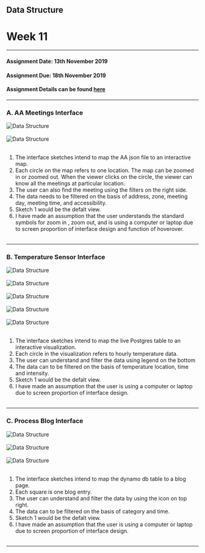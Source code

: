 ## Data Structure
# Week 11
---------------------------------------------------
#### Assignment Date: 13th November 2019<br/>
#### Assignment Due: 18th November 2019 <br/>
#### Assignment Details can be found [here](https://github.com/visualizedata/data-structures/blob/master/weekly_assignment_11.md) <br/>
--------------------------------------------------
### A. AA Meetings Interface
![Data Structure](https://github.com/salonieshah/data-structures/blob/master/Week11/Images/AA_Meetings/AA_Meeting_Interface-01.jpg)<br/> <br/>
![Data Structure](https://github.com/salonieshah/data-structures/blob/master/Week11/Images/AA_Meetings/AA_Meeting_Interface-02.jpg)<br/><br/>

1. The interface sketches intend to map the AA json file to an interactive map. </br>
2. Each circle on the map refers to one location. The map can be zoomed in or zoomed out. When the viewer clicks on the circle, the viewer can know all the meetings at particular location. </br>
3. The user can also find the meeting using the filters on the right side. </br>
4. The data needs to be filtered on the basis of address, zone, meeting day, meeting time, and accessibility. </br>
5. Sketch 1 would be the defalt view. </br>
6. I have made an assumption that the user understands the standard symbols for zoom in , zoom out, and is using a computer or laptop due to screen proportion of interface design and function of hoverover.</br><br/>
--------------------------------------------------

### B. Temperature Sensor Interface
![Data Structure](https://github.com/salonieshah/data-structures/blob/master/Week11/Images/Sensor_Data/Temperature_Sensor_Interface-01.jpg)<br/><br/>
![Data Structure](https://github.com/salonieshah/data-structures/blob/master/Week11/Images/Sensor_Data/Temperature_Sensor_Interface-02.jpg)<br/><br/>
![Data Structure](https://github.com/salonieshah/data-structures/blob/master/Week11/Images/Sensor_Data/Temperature_Sensor_Interface-03.jpg)<br/><br/>
![Data Structure](https://github.com/salonieshah/data-structures/blob/master/Week11/Images/Sensor_Data/Temperature_Sensor_Interface-04.jpg)<br/><br/>
![Data Structure](https://github.com/salonieshah/data-structures/blob/master/Week11/Images/Sensor_Data/Temperature_Sensor_Interface-05.jpg)<br/><br/>

1. The interface sketches intend to map the live Postgres table to an interactive visualization. </br>
2. Each circle in the visualization refers to hourly temperature data. </br>
3. The user can understand and filter the data using legend on the bottom</br>
4. The data can to be filtered on the basis of temperature location, time and intensity. </br>
5. Sketch 1 would be the defalt view. </br>
6. I have made an assumption that the user is using a computer or laptop due to screen proportion of interface design.</br><br/>
--------------------------------------------------

### C. Process Blog Interface
![Data Structure](https://github.com/salonieshah/data-structures/blob/master/Week11/Images/Process_Blog/Process_Blog_Interface-01.jpg)<br/><br/>
![Data Structure](https://github.com/salonieshah/data-structures/blob/master/Week11/Images/Process_Blog/Process_Blog_Interface-02.jpg)<br/><br/>
![Data Structure](https://github.com/salonieshah/data-structures/blob/master/Week11/Images/Process_Blog/Process_Blog_Interface-03.jpg)<br/><br/>

1. The interface sketches intend to map the dynamo db table to a blog page. </br>
2. Each square is one blog entry. </br>
3. The user can understand and filter the data by using the icon on top right. </br>
4. The data can to be filtered on the basis of category and time. </br>
5. Sketch 1 would be the defalt view. </br>
6. I have made an assumption that the user is using a computer or laptop due to screen proportion of interface design.</br><br/>

--------------------------------------------------
